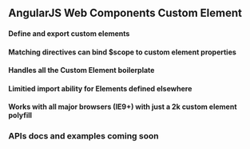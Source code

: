 ## AngularJS Web Components Custom Element 

#### Define and export custom elements 

#### Matching directives can bind $scope to custom element properties

#### Handles all the Custom Element boilerplate

#### Limitied import ability for Elements defined elsewhere

#### Works with all major browsers (IE9+) with just a 2k custom element polyfill

### APIs docs and examples coming soon


